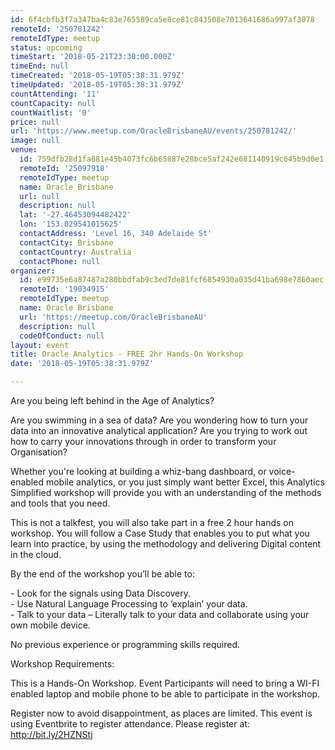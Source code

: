 ```yaml
---
id: 6f4cbfb3f7a347ba4c83e765589ca5e8ce81c843508e7013641686a997af3078
remoteId: '250781242'
remoteIdType: meetup
status: upcoming
timeStart: '2018-05-21T23:30:00.000Z'
timeEnd: null
timeCreated: '2018-05-19T05:38:31.979Z'
timeUpdated: '2018-05-19T05:38:31.979Z'
countAttending: '11'
countCapacity: null
countWaitlist: '0'
price: null
url: 'https://www.meetup.com/OracleBrisbaneAU/events/250781242/'
image: null
venue:
  id: 759dfb28d1fa881e45b4073fc6b65887e28bce5af242e681140919c645b9d0e1
  remoteId: '25097918'
  remoteIdType: meetup
  name: Oracle Brisbane
  url: null
  description: null
  lat: '-27.46453094482422'
  lon: '153.029541015625'
  contactAddress: 'Level 16, 340 Adelaide St'
  contactCity: Brisbane
  contactCountry: Australia
  contactPhone: null
organizer:
  id: e99735e6a87487a280bbdfab9c3ed7de81fcf6854930a035d41ba698e7860aec
  remoteId: '19034915'
  remoteIdType: meetup
  name: Oracle Brisbane
  url: 'https://meetup.com/OracleBrisbaneAU'
  description: null
  codeOfConduct: null
layout: event
title: Oracle Analytics - FREE 2hr Hands-On Workshop
date: '2018-05-19T05:38:31.979Z'

---
```

<p>Are you being left behind in the Age of Analytics?</p> <p>Are you swimming in a sea of data? Are you wondering how to turn your data into an innovative analytical application? Are you trying to work out how to carry your innovations through in order to transform your Organisation?</p> <p>Whether you're looking at building a whiz-bang dashboard, or voice-enabled mobile analytics, or you just simply want better Excel, this Analytics Simplified workshop will provide you with an understanding of the methods and tools that you need.</p> <p>This is not a talkfest, you will also take part in a free 2 hour hands on workshop. You will follow a Case Study that enables you to put what you learn into practice, by using the methodology and delivering Digital content in the cloud.</p> <p>By the end of the workshop you’ll be able to:</p> <p>- Look for the signals using Data Discovery.<br/>- Use Natural Language Processing to ‘explain’ your data.<br/>- Talk to your data – Literally talk to your data and collaborate using your own mobile device.</p> <p>No previous experience or programming skills required.</p> <p>Workshop Requirements:</p> <p>This is a Hands-On Workshop. Event Participants will need to bring a WI-FI enabled laptop and mobile phone to be able to participate in the workshop.</p> <p>Register now to avoid disappointment, as places are limited. This event is using Eventbrite to register attendance. Please register at: <a href="http://bit.ly/2HZNStj" class="linkified">http://bit.ly/2HZNStj</a></p>
